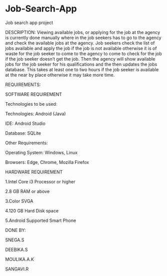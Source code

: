 # Job-Search-App
Job search app project

DESCRIPTION: Viewing available jobs, or applying for the job at the agency is currently done manually where in the job seekers has to go to the agency and check the available jobs at the agency. Job seekers check the list of jobs available and apply the job if the job is not available otherwise it is of waste for the job seeker to come to the agency to come to check for the job if the job seeker doesn’t get the job. Then the agency will show available jobs for the job seeker for his qualifications and the then updates the jobs database. This takes at least one to two hours if the job seeker is available at the near by place otherwise it may take more time.

REQUIREMENTS:

SOFTWARE REQUIREMENT

Technologies to be used:

Technologies: Android (Java)

IDE: Android Studio

Database: SQLite

Other Requirements:

Operating System: Windows, Linux

Browsers: Edge, Chrome, Mozilla Firefox

HARDWARE REQUIREMENT

1.Intel Core i3 Processor or higher

2.8 GB RAM or above

3.Color SVGA

4.120 GB Hard Disk space

5.Android Supported Smart Phone

DONE BY:

SNEGA.S

DEEBIKA.S

MOULIKA.A.K

SANGAVI.R
